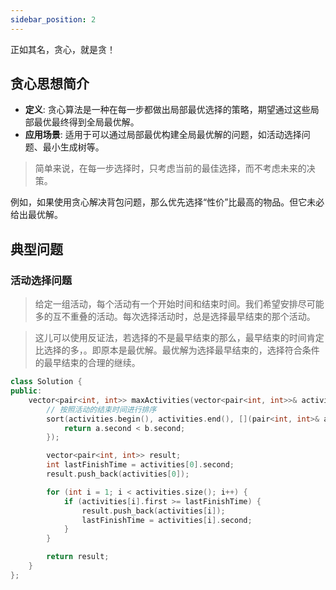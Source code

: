 ```yaml
---
sidebar_position: 2
---
```

正如其名，贪心，就是贪！
## **贪心思想简介**

- **定义**: 贪心算法是一种在每一步都做出局部最优选择的策略，期望通过这些局部最优最终得到全局最优解。
- **应用场景**: 适用于可以通过局部最优构建全局最优解的问题，如活动选择问题、最小生成树等。
> 简单来说，在每一步选择时，只考虑当前的最佳选择，而不考虑未来的决策。

例如，如果使用贪心解决背包问题，那么优先选择“性价”比最高的物品。但它未必给出最优解。

## 典型问题
### 活动选择问题
>给定一组活动，每个活动有一个开始时间和结束时间。我们希望安排尽可能多的互不重叠的活动。每次选择活动时，总是选择最早结束的那个活动。

>这儿可以使用反证法，若选择的不是最早结束的那么，最早结束的时间肯定比选择的多，。即原本是最优解。最优解为选择最早结束的，选择符合条件的最早结束的合理的继续。

```cpp
class Solution {
public:
    vector<pair<int, int>> maxActivities(vector<pair<int, int>>& activities) {
        // 按照活动的结束时间进行排序
        sort(activities.begin(), activities.end(), [](pair<int, int>& a, pair<int, int>& b) {
            return a.second < b.second;
        });

        vector<pair<int, int>> result;
        int lastFinishTime = activities[0].second;
        result.push_back(activities[0]);

        for (int i = 1; i < activities.size(); i++) {
            if (activities[i].first >= lastFinishTime) {
                result.push_back(activities[i]);
                lastFinishTime = activities[i].second;
            }
        }

        return result;
    }
};

```